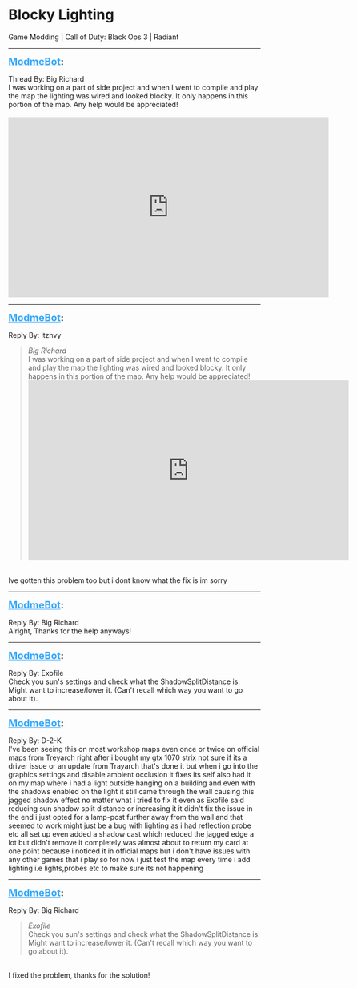 # Blocky Lighting
Game Modding | Call of Duty: Black Ops 3 | Radiant

---
<strong style="font-size: 1.4em;"><span style="text-decoration: underline;text-decoration-color: #34a7f9;"><span style="color:#34a7f9;">ModmeBot</span></span>:</strong>

<p>Thread By: Big Richard<br />I was working on a part of side project and when I went to compile and play the map the lighting was wired and looked blocky. It only happens in this portion of the map. Any help would be appreciated!<br /> <br /><iframe type="text/html" width="640" height="360" src="https://www.youtube.com/embed/a/LyN9D" frameborder="0"></iframe></p>

---
<strong style="font-size: 1.4em;"><span style="text-decoration: underline;text-decoration-color: #34a7f9;"><span style="color:#34a7f9;">ModmeBot</span></span>:</strong>

<p>Reply By: itznvy<br /><blockquote><em>Big Richard</em><br />I was working on a part of side project and when I went to compile and play the map the lighting was wired and looked blocky. It only happens in this portion of the map. Any help would be appreciated!   <iframe type="text/html" width="640" height="360" src="https://www.youtube.com/embed/a/LyN9D" frameborder="0"></iframe></blockquote><br /> Ive gotten this problem too but i dont know what the fix is im sorry</p>

---
<strong style="font-size: 1.4em;"><span style="text-decoration: underline;text-decoration-color: #34a7f9;"><span style="color:#34a7f9;">ModmeBot</span></span>:</strong>

<p>Reply By: Big Richard<br />Alright, Thanks for the help anyways!</p>

---
<strong style="font-size: 1.4em;"><span style="text-decoration: underline;text-decoration-color: #34a7f9;"><span style="color:#34a7f9;">ModmeBot</span></span>:</strong>

<p>Reply By: Exofile<br />Check you sun&#39;s settings and check what the ShadowSplitDistance is. Might want to increase/lower it. (Can&#39;t recall which way you want to go about it).</p>

---
<strong style="font-size: 1.4em;"><span style="text-decoration: underline;text-decoration-color: #34a7f9;"><span style="color:#34a7f9;">ModmeBot</span></span>:</strong>

<p>Reply By: D-2-K<br />I&#39;ve been seeing this on most workshop maps even once or twice on official maps from Treyarch  right after i bought my gtx 1070 strix not sure if its a driver issue or an update from Trayarch that&#39;s done it but when i go into the graphics settings and disable ambient occlusion it fixes its self also had it on my map where i had a light outside hanging on a building and even with the shadows enabled on the light it still came through the wall causing this jagged shadow effect no matter what i tried to fix it even as Exofile said reducing sun shadow split distance or increasing it it didn&#39;t fix the issue in the end i just opted for a lamp-post further away from the wall and that seemed to work might just be a bug with lighting as i had reflection probe etc all set up even added a shadow cast which reduced the jagged edge a lot but didn&#39;t remove it completely was almost about to return my card at one point because i noticed it in official maps but i don&#39;t have issues with any other games that i play so for now i just test the map every time i add lighting i.e lights,probes etc to make sure its not happening</p>

---
<strong style="font-size: 1.4em;"><span style="text-decoration: underline;text-decoration-color: #34a7f9;"><span style="color:#34a7f9;">ModmeBot</span></span>:</strong>

<p>Reply By: Big Richard<br /><blockquote><em>Exofile</em><br />Check you sun&#39;s settings and check what the ShadowSplitDistance is. Might want to increase/lower it. (Can&#39;t recall which way you want to go about it).</blockquote><br /> I fixed the problem, thanks for the solution!</p>
